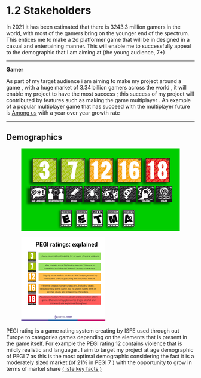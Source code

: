 # 1.2 Stakeholders

In 2021 it has been estimated that there is 3243.3 million gamers in the world, with most of the gamers bring on the younger end of the spectrum. This entices me to make a 2d platformer game that will be in designed in a casual and entertaining manner. This will enable me to successfully appeal to the demographic that I am aiming at (the young audience, 7+)

****

**Gamer**&#x20;

As part of my target audience i am aiming to make my project around a game , with a huge  market of 3.34 billion gamers  across the world , it will enable my project to have the most success  ; this success of my project will contributed by  features such as making the game multiplayer . An example of a popular multiplayer game that has succeed with the multiplayer future is [Among us](../reference-page.md) with a year over year growth rate&#x20;





****



## Demographics



<figure><img src="../.gitbook/assets/image (1) (2) (1).png" alt=""><figcaption></figcaption></figure>



<figure><img src="../.gitbook/assets/image (2) (2) (1).png" alt=""><figcaption></figcaption></figure>

PEGI rating is a game rating system creating by ISFE used through out Europe to categories   games depending on the elements that is present in the game itself. For example the PEGI rating 12 contains violence that is  mildly realistic and language . I aim to target my project at  age demographic of  PEGI 7 as this is the most optimal demographic considering the fact it is a moderately sized market  (of 21% in PEGI  7  ) with the opportunity to grow in terms of market share [( isfe key facts ) ](../reference-page.md)&#x20;





